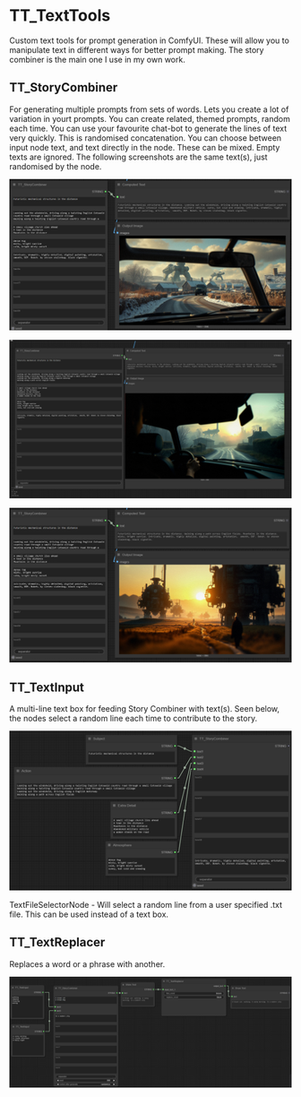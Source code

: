 # TT_TextTools
Custom text tools for prompt generation in ComfyUI. These will allow you to manipulate text in different ways for better prompt making. The story combiner is the main one I use in my own work.

## TT_StoryCombiner  
For generating multiple prompts from sets of words. Lets you create a lot of variation in yourt prompts. You can create related, themed prompts, random each time. You can use your favourite chat-bot to generate the lines of text very quickly. This is randomised concatenation. You can choose between input node text, and text directly in the node. These can be mixed. Empty texts are ignored. The following screenshots are the same text(s), just randomised by the node.

![![WorkflowPreview]](https://github.com/zzubnik/TT_TextTools/blob/main/Samples/Screenshot%202025-04-02%20004045.png)

![![WorkflowPreview]](https://github.com/zzubnik/TT_TextTools/blob/main/Samples/Screenshot%202025-04-02%20010510.png)

![![WorkflowPreview]](https://github.com/zzubnik/TT_TextTools/blob/main/Samples/Screenshot%202025-04-02%20004227.png)

## TT_TextInput
A multi-line text box for feeding Story Combiner with text(s). Seen below, the nodes select a random line each time to contribute to the story.

![![WorkflowPreview]](https://github.com/zzubnik/TT_TextTools/blob/main/Samples/Screenshot%202025-04-02%20011420.png)

TextFileSelectorNode - Will select a random line from a user specified .txt file. This can be used instead of a text box.

## TT_TextReplacer

Replaces a word or a phrase with another.

![![WorkflowPreview]](https://github.com/zzubnik/TT_TextTools/blob/main/Samples/Screenshot%202025-04-03%20003700.png)
